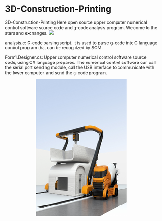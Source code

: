 # 3D-Construction-Printing

3D-Construction-Printing
Here open source upper computer numerical control software source code and g-code analysis program. Welcome to the stars and exchanges.
![](https://github.com/hzlbbfrog/3D-Construction-Printing/blob/master/3D-Printing.png/strip/%7CimageView2/2/w/300)

analysis.c:
G-code parsing script. It is used to parse g-code into C language control program that can be recognized by SCM.

Form1.Designer.cs:
Upper computer numerical control software source code, using C# language prepared. The numerical control software can call the serial port sending module, call the USB interface to communicate with the lower computer, and send the g-code program.

<div align=center><img src="https://github.com/hzlbbfrog/3D-Construction-Printing/blob/master/3D-Printing.png" width="300" height="450" /></div>
